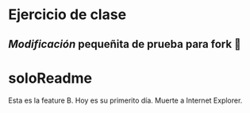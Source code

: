 # Ejercicio de clase

## _Modificación_ **pequeñita** de prueba para fork :mega:
# soloReadme
Esta es la feature B. Hoy es su primerito día. Muerte a Internet Explorer.